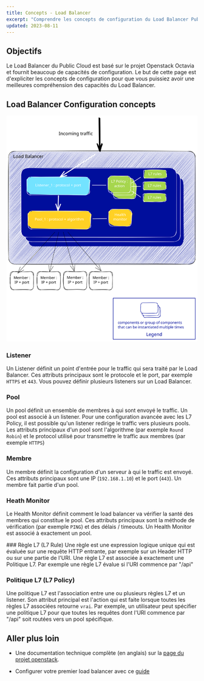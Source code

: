 ```yaml
---
title: Concepts - Load Balancer
excerpt: "Comprendre les concepts de configuration du Load Balancer Public Cloud"
updated: 2023-08-11
---
```


## Objectifs
Le Load Balancer du Public Cloud est basé sur le projet Openstack Octavia et fournit beaucoup de capacités de configuration. Le but de cette page est d'expliciter les concepts de configuration pour que vous puissiez avoir une meilleures compréhension des capacités du Load Balancer.

## Load Balancer Configuration concepts
![LB concepts](./LB_concepts.svg)

### Listener
Un Listener définit un point d'entrée pour le traffic qui sera traité par le Load Balancer. Ces attributs principaux sont le protocole et le port, par exemple `HTTPS` et `443`. Vous pouvez définir plusieurs listeners sur un Load Balancer. 


### Pool 
Un pool définit un ensemble de membres à qui sont envoyé le traffic. Un pool est associé à un listener. Pour une configuration avancée avec les L7 Policy, il est possible qu'un listener redirige le traffic vers plusieurs pools. 
Les attributs principaux d'un pool sont l'algorithme (par exemple `Round Robin`) et le protocol utilisé pour transmettre le traffic aux membres (par exemple `HTTPS`)

### Membre
Un membre définit la configuration d'un serveur à qui le traffic est envoyé. Ces attributs principaux sont une IP (`192.168.1.10`) et le port (`443`). Un membre fait partie d'un pool.

### Heath Monitor
Le Health Monitor définit comment le load balancer va vérifier la santé des membres qui constitue le pool. Ces attributs principaux sont la méthode de vérification (par exemple `PING`) et des délais / timeouts. Un Health Monitor est associé à exactement un pool. 

### Règle L7 (L7 Rule)
Une règle est une expression logique unique qui est évaluée sur une requête HTTP entrante, par exemple sur un Header HTTP ou sur une partie de l'URI. Une règle L7 est associée à exactement une Politique L7. Par exemple une règle L7 évalue si l'URI commence par "/api"

### Politique L7 (L7 Policy)
Une politique L7 est l'association entre une ou plusieurs règles L7 et un listener. Son attribut principal est l'action qui est faite lorsque toutes les règles L7 associées retourne `vrai`. Par exemple, un utilisateur peut spécifier une politique L7 pour que toutes les requêtes dont l'URI commence par "/api" soit routées vers un pool spécifique. 

## Aller plus loin

- Une documentation technique complète (en anglais) sur la [page du projet openstack](https://docs.openstack.org/octavia/latest/).

- Configurer votre premier load balancer avec ce [guide](../getting-started-01-create-lb-service)
